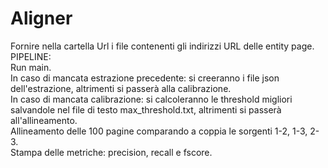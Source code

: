 # Aligner

Fornire nella cartella Url i file contenenti gli indirizzi URL delle entity page.
PIPELINE:<br />
Run main.<br />
In caso di mancata estrazione precedente: si creeranno i file json dell'estrazione, altrimenti si passerà alla calibrazione.<br />
In caso di mancata calibrazione: si calcoleranno le threshold migliori salvandole nel file di testo max_threshold.txt, altrimenti si passerà all'allineamento.<br />
Allineamento delle 100 pagine comparando a coppia le sorgenti 1-2, 1-3, 2-3.<br />
Stampa delle metriche: precision, recall e fscore.<br />
